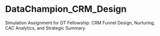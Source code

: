 # DataChampion_CRM_Design
Simulation Assignment for DT Fellowship: CRM Funnel Design, Nurturing, CAC Analytics, and Strategic Summary.
